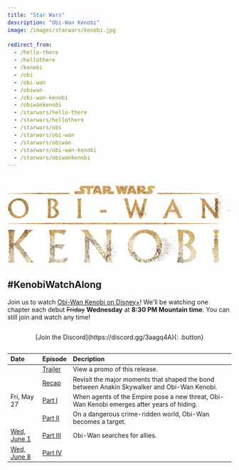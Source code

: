 ```yaml
---
title: "Star Wars"
description: "Obi-Wan Kenobi"
image: /images/starwars/kenobi.jpg

redirect_from:
  - /hello-there
  - /hellothere
  - /kenobi
  - /obi
  - /obi-wan
  - /obiwan
  - /obi-wan-kenobi
  - /obiwankenobi
  - /starwars/hello-there
  - /starwars/hellothere
  - /starwars/obi
  - /starwars/obi-wan
  - /starwars/obiwan
  - /starwars/obi-wan-kenobi
  - /starwars/obiwankenobi
---
```


# ![Star Wars: Obi-Wan Kenobi](/images/starwars/kenobi.png)

## #KenobiWatchAlong

Join us to watch [Obi-Wan Kenobi on Disney+][s1]! We'll be watching one chapter each debut ~~Friday~~ **Wednesday** at **8:30 PM Mountain time**. You can still join and watch any time!

<div style="margin: 2em auto; text-align: center;" markdown="1">
[Join the Discord](https://discord.gg/3aagq4A){: .button}
</div>

Date                 | Episode          | Decription
:---                 | :------          | :---------
&nbsp;               | [Trailer]        | View a promo of this release.
&nbsp;               | [Recap]          | Revisit the major moments that shaped the bond between Anakin Skywalker and Obi-Wan Kenobi.
Fri, May 27          | [Part I][s1e1]   | When agents of the Empire pose a new threat, Obi-Wan Kenobi emerges after years of hiding.
&nbsp;               | [Part II][s1e2]  | On a dangerous crime-ridden world, Obi-Wan becomes a target.
[Wed, June 1][event] | [Part III][s1e3] | Obi-Wan searches for allies.
[Wed, June 8][event] | [Part IV][s1]    | 

[s1]: https://www.disneyplus.com/series/obi-wan-kenobi/2JYKcHv9fRJb
[trailer]: https://www.disneyplus.com/video/4a2924c5-68e7-44b7-9d46-a89bc37f8276
[recap]: https://www.disneyplus.com/video/0aeb290f-7a28-4d22-badc-a95b64afd010
[s1e1]: https://www.disneyplus.com/video/8b783732-c891-482f-aeb9-6a52182abd70
[s1e2]: https://www.disneyplus.com/video/e8d5ea97-e72f-49dd-b617-c3a35000f598
[s1e3]: https://www.disneyplus.com/video/6db62709-3160-432f-bc63-6316e1510a11

[event]: https://discord.gg/3aagq4A?event=980929550773002240
